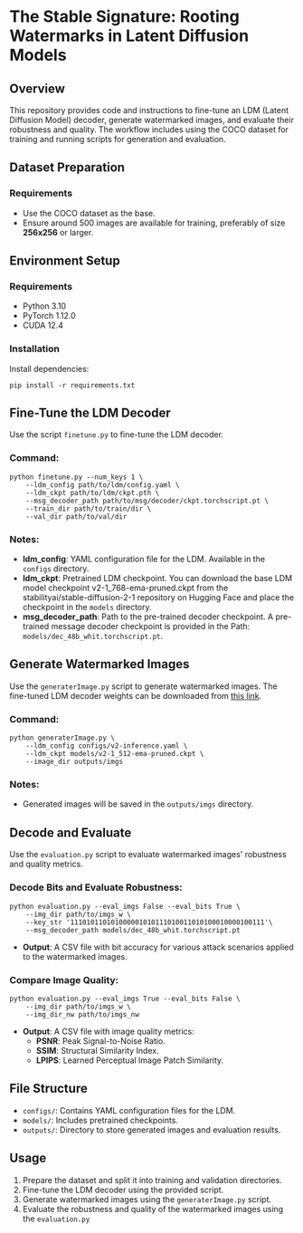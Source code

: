 # The Stable Signature: Rooting Watermarks in Latent Diffusion Models
## Overview
This repository provides code and instructions to fine-tune an LDM (Latent Diffusion Model) decoder, generate watermarked images, and evaluate their robustness and quality. The workflow includes using the COCO dataset for training and running scripts for generation and evaluation.

## Dataset Preparation
### Requirements
- Use the COCO dataset as the base.
- Ensure around 500 images are available for training, preferably of size **256x256** or larger.

## Environment Setup
### Requirements
- Python 3.10
- PyTorch 1.12.0
- CUDA 12.4
### Installation
Install dependencies:
```
pip install -r requirements.txt
```

## Fine-Tune the LDM Decoder
Use the script `finetune.py` to fine-tune the LDM decoder.

### Command:
```
python finetune.py --num_keys 1 \
    --ldm_config path/to/ldm/config.yaml \
    --ldm_ckpt path/to/ldm/ckpt.pth \
    --msg_decoder_path path/to/msg/decoder/ckpt.torchscript.pt \
    --train_dir path/to/train/dir \
    --val_dir path/to/val/dir
```
### Notes:
- **ldm_config**: YAML configuration file for the LDM. Available in the `configs` directory.
- **ldm_ckpt**: Pretrained LDM checkpoint. You can download the base LDM model checkpoint v2-1_768-ema-pruned.ckpt from the stabilityai/stable-diffusion-2-1 repository on Hugging Face and place the checkpoint in the `models` directory.
- **msg_decoder_path**: Path to the pre-trained decoder checkpoint. A pre-trained message decoder checkpoint is provided in the Path: `models/dec_48b_whit.torchscript.pt`.

## Generate Watermarked Images
Use the `generaterImage.py` script to generate watermarked images. The fine-tuned LDM decoder weights can be downloaded from [this link](https://dl.fbaipublicfiles.com/ssl_watermarking/sd2_decoder.pth).

### Command:
```
python generaterImage.py \
    --ldm_config configs/v2-inference.yaml \
    --ldm_ckpt models/v2-1_512-ema-pruned.ckpt \
    --image_dir outputs/imgs
```
### Notes:
- Generated images will be saved in the `outputs/imgs` directory.

## Decode and Evaluate
Use the `evaluation.py` script to evaluate watermarked images' robustness and quality metrics.

### Decode Bits and Evaluate Robustness:
```
python evaluation.py --eval_imgs False --eval_bits True \
    --img_dir path/to/imgs_w \
    --key_str '111010110101000001010111010011010100010000100111'\
    --msg_decoder_path models/dec_48b_whit.torchscript.pt
```
- **Output**: A CSV file with bit accuracy for various attack scenarios applied to the watermarked images.
### Compare Image Quality:
```
python evaluation.py --eval_imgs True --eval_bits False \
    --img_dir path/to/imgs_w \
    --img_dir_nw path/to/imgs_nw
```
- **Output**: A CSV file with image quality metrics:
  - **PSNR**: Peak Signal-to-Noise Ratio.
  - **SSIM**: Structural Similarity Index.
  - **LPIPS**: Learned Perceptual Image Patch Similarity.
## File Structure
- `configs/`: Contains YAML configuration files for the LDM.
- `models/`: Includes pretrained checkpoints.
- `outputs/`: Directory to store generated images and evaluation results.

## Usage
1. Prepare the dataset and split it into training and validation directories.
2. Fine-tune the LDM decoder using the provided script. 
3. Generate watermarked images using the `generaterImage.py` script.
4. Evaluate the robustness and quality of the watermarked images using the `evaluation.py`
